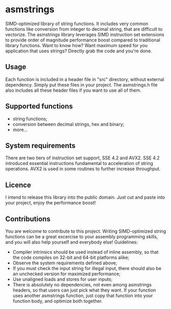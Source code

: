 # asmstrings
SIMD-optimized library of string functions. It includes very common functions like conversion from integer to decimal string, that are difficult to vectorize. The asmstrings library leverages SIMD instruction set extensions to provide order of magnitude performance boost compared to traditional library functions. Want to know how? Want maximum speed for you application that uses strings? Directly grab the code and you're done.
## Usage
Each function is included in a header file in "src" directory, without external dependency. Simply put these files in your project. The asmstrings.h file also includes all these header files if you want to use all of them.
## Supported functions
* string functions;
* conversion between decimal strings, hex and binary;
* more...
## System requirements
There are two tiers of instruction set support, SSE 4.2 and AVX2. SSE 4.2 introduced essential instructions fundamental to acceleration of string operations. AVX2 is used in some routines to further increase throughput.
## Licence
I intend to release this library into the public domain. Just cut and paste into your project, enjoy the performance boost!
## Contributions
You are welcome to contribute to this project. Writing SIMD-optimized string functions can be a great excercise to your assembly programming skills, and you will also help yourself and everybody else!
Guidelines:
* Compiler intrinsics should be used instead of inline assembly, so that the code compiles on 32-bit and 64-bit platforms alike;
* Observe the system requirements defined above;
* If you must check the input string for illegal input, there should also be an unchecked version for maximized performance;
* Use unaligned loads and stores for user inputs;
* There is absolutely no dependencies, not even among asmstrings headers, so that users can just pick what they want. If your function uses another asmstrings function, just copy that function into your function body, and optimize both together.
